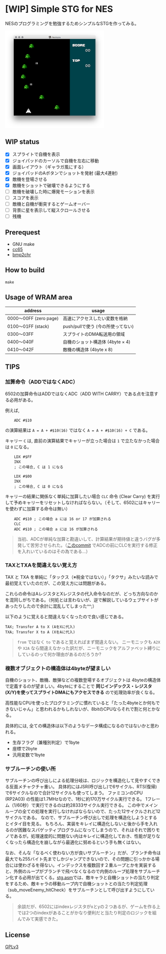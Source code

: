 # [WIP] Simple STG for NES

NESのプログラミングを勉強するためシンプルなSTGを作ってみる。

<img src="screenshot.png" width="320"/>

## WIP status

- [x] スプライトで自機を表示
- [x] ジョイパッドのカーソルで自機を左右に移動
- [x] 画面レイアウト（ギャラガ風にする）
- [x] ジョイパッドのAボタンでショットを発射 (最大4連射)
- [x] 敵機を登場させる
- [x] 敵機をショットで破壊できるようにする
- [ ] 敵機を破壊した時に爆発モーションを表示
- [ ] スコアを表示
- [ ] 敵機と自機が衝突するとゲームオーバー
- [ ] 背景に星を表示して縦スクロールさせる
- [ ] 残機

## Prerequest

- GNU make
- [cc65](https://cc65.github.io/) 
- [bmp2chr](https://github.com/suzukiplan/bmp2chr)

## How to build

```
make
```

## Usage of WRAM area

|address|usage|
|---|---|
|$0000〜$00FF (zero page)|高速にアクセスしたい変数を格納|
|$0100〜$01FF (stack)|push/pullで使う (今の所使ってない)|
|$0300〜$03FF|スプライトのDMA転送用の領域|
|$0400〜$040F|自機のショット構造体 (4byte × 4)|
|$0410〜$042F|敵機の構造体 (4byte x 8)|

## TIPS

### 加算命令（ADDではなくADC）

6502の加算命令はADDではなくADC（ADD WITH CARRY）である点を注意する必用がある。

例えば, 

```assembler
    ADC #$10
```

の演算結果は `A = A + #$10(16)` ではなく `A = A + #$10(16) + C` である。

キャリー `C` は, 直前の演算結果でキャリーが立った場合は `1` で立たなかった場合は `0` になる。

```assembler
    LDX #$FF
    INX
    ; この場合, C は 1 になる
```

```assembler
    LDX #$00
    INX
    ; この場合, C は 0 になる
```

キャリーの結果に関係なく単純に加算したい場合 `CLC` 命令 (Clear Carry) を実行して予めキャリーをリセットしなければならない。（そして、6502にはキャリーを使わずに加算する命令は無い）

```assembler
    ADC #$10 ; この場合 a には 16 or 17 が加算される
    CLC
    ADC #$10 ; この場合 a には 16 が加算される
```

> 当初、ADCが単純な加算と勘違いして、計算結果が期待値と違うバグが多発して苦労させられた。（[このcommit](https://github.com/suzukiplan/stg-for-nes/commit/c6750eacc10574ab230a7290cef34441d4fdeef7) でADCの前にCLCを実行する修正を入れいているのはその為である...）

### TAXとTXAを間違えない覚え方

TAX と TXA を単純に「タックス（※税金ではない）」「タクサ」みたいな読みで最初覚えていたのだが、この覚え方には問題がある。

これらの命令はAレジスタとXレジスタの代入命令なのだが、どっち方向なのかを混同しがちである。（何処とは言わないが、逆で解説しているウェブサイトがあったりしたので余計に混乱してしまった^^;）

以下のように覚えると間違えなくなったので良い感じである。

```
TAX; Transfer A to X (AをXに代入)
TXA; Transfer X to A (XをAに代入)
```

> `from` ではなく `to` であると覚えればまず間違えない。
> ニーモニックも `A2X` や `X2A` なら間違えなかった訳だが、ニーモニックをアルファベット縛りにしているのって何か理由があるのだろうか?

### 複数オブジェクトの構造体は4byteが望ましい

自機のショット、敵機、敵弾などの複数登場するオブジェクトは 4byteの構造体 で定義するのが望ましい。4byteにすることで __同じインデックス・レジスタ(X/Y)を使ってスプライトDMAにもアクセスできる__ ので処理効率が良くなる。

高性能なCPUを使ったプログラミングに慣れていると「たった4byteとか何もできないじゃん」と思われるかもしれないが、8bitのCPUならそれで割と何とかなる。

具体的には, 全ての構造体は以下のようなデータ構成になるのではないかと思われる。

- 生存フラグ（兼種別判定）で1byte
- 座標で2byte
- 汎用変数で1byte

### サブルーチンの使い所

サブルーチンの呼び出しによる処理分岐は、ロジックを構造化して見やすくできる反面メチャクチャ重い。
具体的にはJSR(呼び出し)で6サイクル、RTS(復帰)で6サイクルなので合計12サイクルも使ってしまう。
ファミコンのCPU (RP2A03) の性能は1.7MHzなので、1秒に約170万サイクル実行できる。
1フレーム（1/60秒）で実行できるのは約28333サイクル実行できる。
この中でメインループの全ての処理を実行しなければならないので、たった12サイクルされど12サイクルである。
なので、サブルーチン呼び出しで処理を構造化しようとするとイタイ目を見る。
もちろん、実装をキレイに構造化しないと後から手を入れるのが困難なスパゲッティプログラムになってしまうので、それはそれで困りモノであるが。処理速度的に問題ない内はキレイに構造化しておき、性能が足りなくなったら構造化を崩しながら最適化に努めるという手も無くはない。

なお、そんな「なるべく使わない方が良いサブルーチン」だが、ブランチ命令は最大でも255バイト先までしかジャンプできないので、その問題に引っかかる場合には使わざるを得ない。インデックスを複数回す２重ループとかを実装すると、外側のループがブランチで飛べなくなるので内側のループ処理をサブルーチン化する必用が出てくる。[stg.asm](stg.asm)では、敵キャラと自機ショットの当たり判定をするため、敵キャラの移動ループ内で自機ショットとの当たり判定処理（sub_moveEnemy_hitCheck）をサブルーチンとして呼び出すようにしている。

> 余談だが、6502にはindexレジスタがxとyの２つあるが、ゲームを作る上では2つのindexがあることがかなり便利だと当たり判定のロジックを組んでみて実感できた。

## License

[GPLv3](LICENSE.txt)

